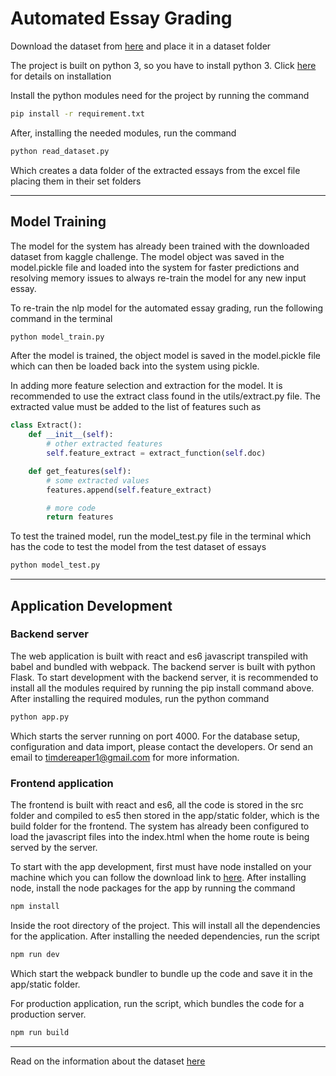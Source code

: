 # Automated Essay Grading

Download the dataset from [here](https://www.kaggle.com/c/asap-aes/data) and place it in a dataset folder

The project is built on python 3, so you have to install python 3. Click [here](https://www.python.org/downloads/release/python-370/) for details on installation

Install the python modules need for the project by running the command

```bash
pip install -r requirement.txt
```

After, installing the needed modules, run the command

```bash
python read_dataset.py
```

Which creates a data folder of the extracted essays from the excel file placing them in their set folders

---

## Model Training

The model for the system has already been trained with the downloaded dataset from kaggle challenge. The model object was saved in the model.pickle file and loaded into the system for faster predictions and resolving memory issues to always re-train the model for any new input essay.

To re-train the nlp model for the automated essay grading, run the following command in the terminal

```bash
python model_train.py
```

After the model is trained, the object model is saved in the model.pickle file which can then be loaded back into the system using pickle.

In adding more feature selection and extraction for the model. It is recommended to use the extract class found in the utils/extract.py file. The extracted value must be added to the list of features such as

```python
class Extract():
    def __init__(self):
        # other extracted features
        self.feature_extract = extract_function(self.doc)

    def get_features(self):
        # some extracted values
        features.append(self.feature_extract)

        # more code
        return features
```

To test the trained model, run the model_test.py file in the terminal which has the code to test the model from the test dataset of essays

```bash
python model_test.py
```

---

## Application Development

### Backend server

The web application is built with react and es6 javascript transpiled with babel and bundled with webpack. The backend server is built with python Flask. To start development with the backend server, it is recommended to install all the modules required by running the pip install command above. After installing the required modules, run the python command

```bash
python app.py
```

Which starts the server running on port 4000. For the database setup, configuration and data import, please contact the developers. Or send an email to timdereaper1@gmail.com for more information.

### Frontend application

The frontend is built with react and es6, all the code is stored in the src folder and compiled to es5 then stored in the app/static folder, which is the build folder for the frontend. The system has already been configured to load the javascript files into the index.html when the home route is being served by the server.

To start with the app development, first must have node installed on your machine which you can follow the download link to [here](https://nodejs.org/). After installing node, install the node packages for the app by running the command

```bash
npm install
```

Inside the root directory of the project. This will install all the dependencies for the application. After installing the needed dependencies, run the script

```bash
npm run dev
```

Which start the webpack bundler to bundle up the code and save it in the app/static folder.

For production application, run the script, which bundles the code for a production server.

```bash
npm run build
```

---

Read on the information about the dataset [here](https://www.kaggle.com/c/asap-aes/data)
